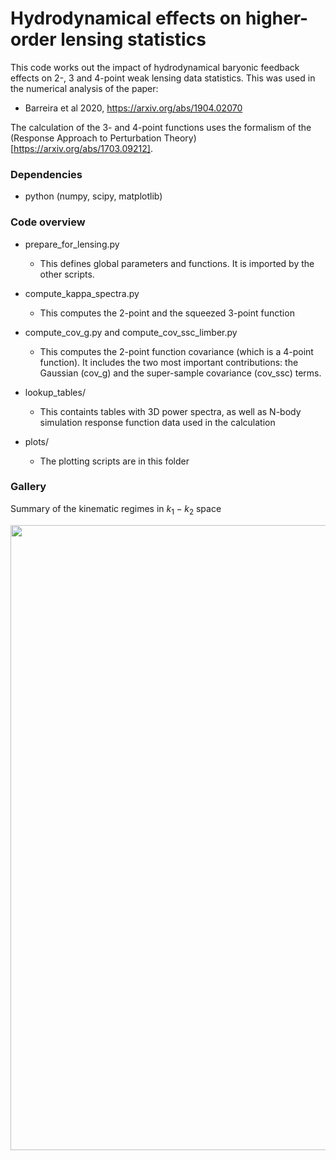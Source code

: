 # Hydrodynamical effects on higher-order lensing statistics

This code works out the impact of hydrodynamical baryonic feedback effects on 2-, 3 and 4-point weak lensing data statistics. This was used in the numerical analysis of the paper:

- Barreira et al 2020, https://arxiv.org/abs/1904.02070

The calculation of the 3- and 4-point functions uses the formalism of the (Response Approach to Perturbation Theory)[https://arxiv.org/abs/1703.09212].

### Dependencies

- python (numpy, scipy, matplotlib)

### Code overview

- prepare_for_lensing.py
  - This defines global parameters and functions. It is imported by the other scripts.

- compute_kappa_spectra.py
  - This computes the 2-point and the squeezed 3-point function
  
- compute_cov_g.py and compute_cov_ssc_limber.py
  - This computes the 2-point function covariance (which is a 4-point function). It includes the two most important contributions: the Gaussian (cov_g) and the super-sample covariance (cov_ssc) terms.

- lookup_tables/
  - This containts tables with 3D power spectra, as well as N-body simulation response function data used in the calculation

- plots/
  - The plotting scripts are in this folder

### Gallery

Summary of the kinematic regimes in $k_1-k_2$ space

<img src="plots/.png" width="1000" height=auto/>

